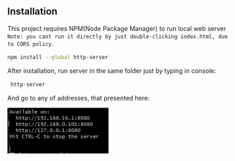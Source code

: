 ## Installation

This project requires NPM(Node Package Manager) to run local web server ```Note: you cant run it directly by just double-clicking index.html, due to CORS policy```.

```sh
npm install --global http-server
```
After installation, run server in the same folder just by typing in console:
```sh
 http-server
```
And go to any of addresses, that presented here:

![alt text](https://github.com/avolnation/js-client/blob/main/image.png?raw=true)
